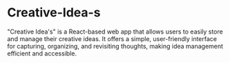 # Creative-Idea-s
"Creative Idea's" is a React-based web app that allows users to easily store and manage their creative ideas. It offers a simple, user-friendly interface for capturing, organizing, and revisiting thoughts, making idea management efficient and accessible.
